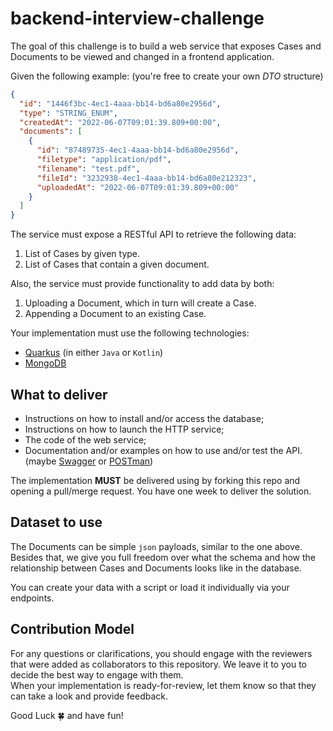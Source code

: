 # backend-interview-challenge


The goal of this challenge is to build a web service that exposes 
Cases and Documents to be viewed and changed in a frontend application.

Given the following example: (you're free to create your own *DTO* structure)

```json
{
  "id": "1446f3bc-4ec1-4aaa-bb14-bd6a80e2956d",
  "type": "STRING_ENUM",
  "createdAt": "2022-06-07T09:01:39.809+00:00",
  "documents": [
    {
      "id": "87489735-4ec1-4aaa-bb14-bd6a80e2956d",
      "filetype": "application/pdf",
      "filename": "test.pdf",
      "fileId": "3232938-4ec1-4aaa-bb14-bd6a80e212323",
      "uploadedAt": "2022-06-07T09:01:39.809+00:00"
    }
  ]
}
```



The service must expose a RESTful API to retrieve the following data:
1. List of Cases by given type.
2. List of Cases that contain a given document.

Also, the service must provide functionality to add data by both:
1. Uploading a Document, which in turn will create a Case.
2. Appending a Document to an existing Case.


Your implementation must use the following technologies:
- [Quarkus](https://quarkus.io/) (in either `Java` or `Kotlin`)
- [MongoDB](https://www.mongodb.com/)

## What to deliver

- Instructions on how to install and/or access the database;
- Instructions on how to launch the HTTP service;
- The code of the web service;
- Documentation and/or examples on how to use and/or test the API. (maybe [Swagger](https://swagger.io/) or [POSTman](https://www.postman.com/))

The implementation **MUST** be delivered using by forking this repo and opening a pull/merge request.
You have one week to deliver the solution.


## Dataset to use

The Documents can be simple `json` payloads, similar to the one above. Besides that, we 
give you full freedom over what the schema and how the relationship between Cases
and Documents looks like in the database.

You can create your data with a script or load it individually via your endpoints.



## Contribution Model

For any questions or clarifications, you should engage with the reviewers that were added as collaborators to this repository. We leave it to you to decide the best way to engage with them.  
When your implementation is ready-for-review, let them know so that they can take a look and provide feedback.

Good Luck 🍀 and have fun!
